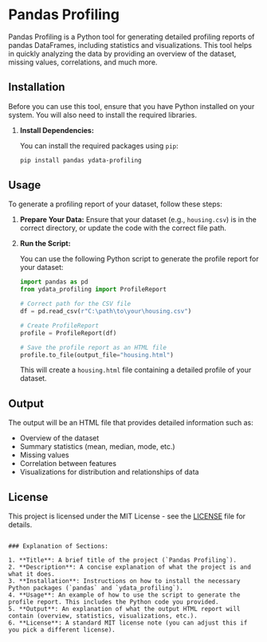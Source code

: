 
# Pandas Profiling

Pandas Profiling is a Python tool for generating detailed profiling reports of pandas DataFrames, including statistics and visualizations. This tool helps in quickly analyzing the data by providing an overview of the dataset, missing values, correlations, and much more.

## Installation

Before you can use this tool, ensure that you have Python installed on your system. You will also need to install the required libraries.

1. **Install Dependencies:**

   You can install the required packages using `pip`:

   ```bash
   pip install pandas ydata-profiling
   ```

## Usage

To generate a profiling report of your dataset, follow these steps:

1. **Prepare Your Data:**
   Ensure that your dataset (e.g., `housing.csv`) is in the correct directory, or update the code with the correct file path.

2. **Run the Script:**

   You can use the following Python script to generate the profile report for your dataset:

   ```python
   import pandas as pd
   from ydata_profiling import ProfileReport

   # Correct path for the CSV file
   df = pd.read_csv(r"C:\path\to\your\housing.csv")

   # Create ProfileReport
   profile = ProfileReport(df)

   # Save the profile report as an HTML file
   profile.to_file(output_file="housing.html")
   ```

   This will create a `housing.html` file containing a detailed profile of your dataset.

## Output

The output will be an HTML file that provides detailed information such as:

- Overview of the dataset
- Summary statistics (mean, median, mode, etc.)
- Missing values
- Correlation between features
- Visualizations for distribution and relationships of data

## License

This project is licensed under the MIT License - see the [LICENSE](LICENSE) file for details.
```

### Explanation of Sections:

1. **Title**: A brief title of the project (`Pandas Profiling`).
2. **Description**: A concise explanation of what the project is and what it does.
3. **Installation**: Instructions on how to install the necessary Python packages (`pandas` and `ydata_profiling`).
4. **Usage**: An example of how to use the script to generate the profile report. This includes the Python code you provided.
5. **Output**: An explanation of what the output HTML report will contain (overview, statistics, visualizations, etc.).
6. **License**: A standard MIT license note (you can adjust this if you pick a different license).
